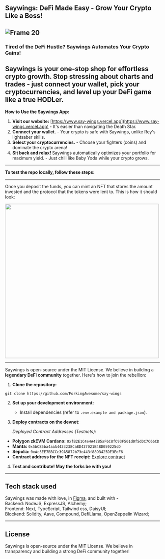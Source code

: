 ## Saywings: DeFi Made Easy - Grow Your Crypto Like a Boss!

![Frame 20](https://github.com/ForkingAwesome/say-wings/assets/103630335/14764987-19be-41c8-9e87-e580b01e2e28)
---
### Tired of the DeFi Hustle? Saywings Automates Your Crypto Gains!

Saywings is your **one-stop shop** for effortless crypto growth. Stop stressing about charts and trades - just connect your wallet, pick your cryptocurrencies, and **level up your DeFi game** like a true HODLer.
---
**How to Use the Saywings App:**

1.  **Visit our website:**  [https://www.say-wings.vercel.app](https://www.say-wings.vercel.app) - It's easier than navigating the Death Star.
2.  **Connect your wallet.** - Your crypto is safe with Saywings, unlike Rey's lightsaber skills.
3.  **Select your cryptocurrencies.** - Choose your fighters (coins) and dominate the crypto arena!
4.  **Sit back and relax!** Saywings automatically optimizes your portfolio for maximum yield. - Just chill like Baby Yoda while your crypto grows.
---
**To test the repo locally, follow these steps:**

---
Once you deposit the funds, you can mint an NFT that stores the amount invested and the protocol that the tokens were lent to. This is how it should look:

<img height="500" src="https://github.com/ForkingAwesome/say-wings/assets/94619028/9cf43984-0831-4d02-9388-14513049dc41">  </img>

---

Saywings is open-source under the MIT License. We believe in building a **legendary DeFi community** together. Here's how to join the rebellion:

1.  **Clone the repository:**

```git clone https://github.com/ForkingAwesome/say-wings```

2.  **Set up your development environment:**
    
    -   Install dependencies (refer to `.env.example and package.json`).
    
3.  **Deploy contracts on the devnet:**
    
    *Deployed Contract Addresses (Testnets):*

-   **Polygon zkEVM Cardano:** `0xfB2E1C4e4A42B5aF6C8fC93F501d0f5dDC7C66CD`
-   **Manta:** `0x5bC85ba4aaA4433238Ca8D437021B48D059225cD`
-   **Sepolia:** `0xAc5EE7BBCCc39A5872b73e443f8893425DE3EdF6`
-   **Contract address for the NFT receipt:** [Explore contract](https://sepolia.etherscan.io/token/0xe82e3ad0cb7b79e201f7f839efc3f8f13722da9f)
 
4.  **Test and contribute! May the forks be with you!**
---

## **Tech stack used**

Saywings was made with love, in [Figma](https://www.figma.com/design/vMvf6HmPnrpsmG7dmWXPK7/sayWings?node-id=211-1612&t=D7odBSN8MPXiRW6g-1), and built with - <br />
Backend: NodeJS, ExpressJS, Alchemy; <br />
Frontend: Next, TypeScript, Tailwind css, DaisyUI; <br />
Blockend: Solidity, Aave, Compound, DefiLlama, OpenZeppelin Wizard; <br />

---
## **License**

Saywings is open-source under the MIT License. We believe in transparency and building a strong DeFi community together!
